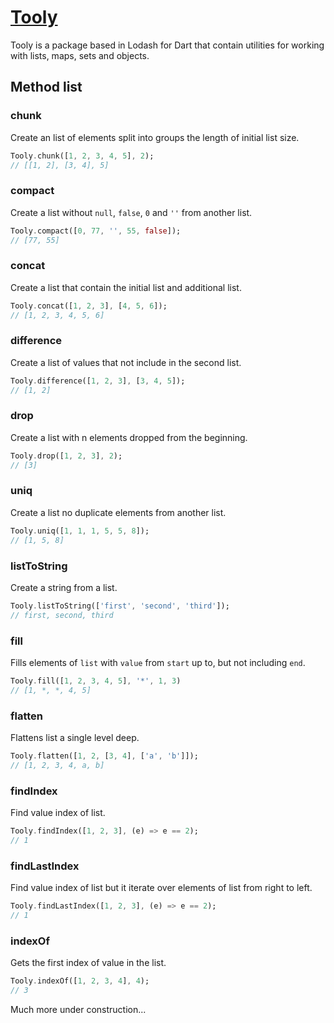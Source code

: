 # [Tooly](https://andygeek.github.io/tooly-website/)

Tooly is a package based in Lodash for Dart that contain utilities for working with lists, maps, sets and objects.

## Method list

### chunk

Create an list of elements split into groups the length of initial list size.

```dart
Tooly.chunk([1, 2, 3, 4, 5], 2);
// [[1, 2], [3, 4], 5]
```

### compact

Create a list without `null`, `false`, `0` and `''` from another list. 

```dart
Tooly.compact([0, 77, '', 55, false]);
// [77, 55]
```

### concat

Create a list that contain the initial list and additional list.

```dart
Tooly.concat([1, 2, 3], [4, 5, 6]);
// [1, 2, 3, 4, 5, 6]
```

### difference

Create a list of values that not include in the second list.
```dart
Tooly.difference([1, 2, 3], [3, 4, 5]);
// [1, 2]
```

### drop

Create a list with n elements dropped from the beginning.
```dart
Tooly.drop([1, 2, 3], 2);
// [3]
```

### uniq

Create a list no duplicate elements from another list.

```dart
Tooly.uniq([1, 1, 1, 5, 5, 8]);
// [1, 5, 8]
```

### listToString

Create a string from a list.

```dart
Tooly.listToString(['first', 'second', 'third']);
// first, second, third
```

### fill

Fills elements of `list` with `value` from `start` up to, but not including `end`.

```dart
Tooly.fill([1, 2, 3, 4, 5], '*', 1, 3)
// [1, *, *, 4, 5]
```

### flatten

Flattens list a single level deep.

```dart
Tooly.flatten([1, 2, [3, 4], ['a', 'b']]);
// [1, 2, 3, 4, a, b]
```

### findIndex

Find value index of list.

```dart
Tooly.findIndex([1, 2, 3], (e) => e == 2);
// 1
```

### findLastIndex

Find value index of list but it iterate over elements of list from right to left.

```dart
Tooly.findLastIndex([1, 2, 3], (e) => e == 2);
// 1
```

### indexOf

Gets the first index of value in the list.

```dart
Tooly.indexOf([1, 2, 3, 4], 4);
// 3
```


Much more under construction...
